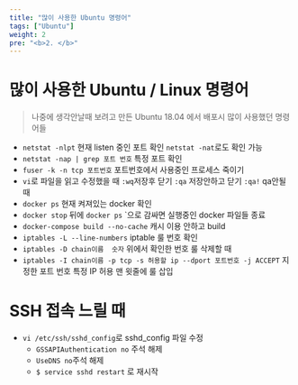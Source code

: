 ```yaml
---
title: "많이 사용한 Ubuntu 명령어"
tags: ["Ubuntu"]
weight: 2
pre: "<b>2. </b>"
---
```


# 많이 사용한 Ubuntu / Linux 명령어

>나중에 생각안날때 보려고 만든 Ubuntu 18.04 에서 배포시 많이 사용했던 명령어들

- `netstat -nlpt`  현재 listen 중인 포트 확인 `netstat -nat`로도 확인 가능
- `netstat -nap | grep 포트 번호` 특정 포트 확인
- `fuser -k -n tcp 포트번호` 포트번호에서 사용중인 프로세스 죽이기
- `vi`로 파일을 읽고 수정했을 때 `:wq`저장후 닫기 `:qa` 저장안하고 닫기 `:qa!` qa안될때
- `docker ps` 현재 켜져있는 docker 확인
- `docker stop`  뒤에 `docker ps`  `으로 감싸면 실행중인 docker 파일들 종료
- `docker-compose build --no-cache` 캐시 이용 안하고 build
- `iptables -L --line-numbers` iptable 룰 번호 확인
- `iptables -D chain이름  숫자` 위에서 확인한 번호 룰 삭제할 때
- `iptables -I chain이름 -p tcp -s 허용할 ip --dport 포트번호 -j ACCEPT` 지정한 포트 번호 특정 IP 허용 맨 윗줄에 룰 삽입

# SSH 접속 느릴 때

- `vi /etc/ssh/sshd_config`로 sshd_config 파일 수정
  - `GSSAPIAuthentication no` 주석 해제
  - `UseDNS no`주석 해제
  - `$ service sshd restart` 로 재시작